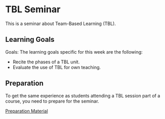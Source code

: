 # TBL Seminar


This is a seminar about Team-Based Learning (TBL).


## Learning Goals




Goals: The learning goals specific for this week are the following:

- Recite the phases of a TBL unit.
- Evaluate the use of TBL for own teaching.


## Preparation

To get the same experience as students attending a TBL session part of a course, you need to prepare for the seminar. 

<a class="arrow" href="preparation.html">Preparation Material</a>

 